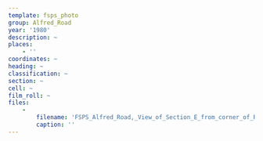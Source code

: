 ```yaml
---
template: fsps_photo
group: Alfred_Road
year: '1980'
description: ~
places:
    - ''
coordinates: ~
heading: ~
classification: ~
section: ~
cell: ~
film_roll: ~
files:
    -
        filename: 'FSPS_Alfred_Road,_View_of_Section_E_from_corner_of_Rule_Street_and_Alfred_Road,_2-4-E_1980.png'
        caption: ''
---
```

